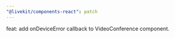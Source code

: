 ```yaml
---
"@livekit/components-react": patch
---
```


feat: add onDeviceError callback to VideoConference component.
